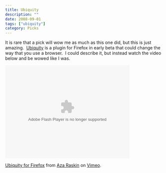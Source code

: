 ```yaml
---
title: Ubiquity
description: ""
date: 2008-09-01
tags: ["ubiquity"]
category: Picks
---
```



<p>It is rare that a pick will wow me as much as this one did, but this is just amazing.&nbsp; <a href="https://web.archive.org/web/20131211125408/https://wiki.mozilla.org/Labs/Ubiquity">Ubiquity</a> is a plugin for Firefox in early beta that could change the way that you use a browser.&nbsp; I could describe it, but instead watch the video below and be wowed like I was.</p>

<p><object classid="clsid:d27cdb6e-ae6d-11cf-96b8-444553540000" width="400" height="298" codebase="https://web.archive.org/web/20131211125408oe_/http://download.macromedia.com/pub/shockwave/cabs/flash/swflash.cab#version=6,0,40,0"><param name="allowfullscreen" value="true"><param name="allowscriptaccess" value="always"><param name="src" value="http://vimeo.com/moogaloop.swf?clip_id=1561578&amp;server=vimeo.com&amp;show_title=1&amp;show_byline=1&amp;show_portrait=0&amp;color=&amp;fullscreen=1"><embed type="application/x-shockwave-flash" width="400" height="298" src="https://web.archive.org/web/20131211125408oe_/http://vimeo.com/moogaloop.swf?clip_id=1561578&amp;server=vimeo.com&amp;show_title=1&amp;show_byline=1&amp;show_portrait=0&amp;color=&amp;fullscreen=1" allowscriptaccess="always" allowfullscreen="true"></object><br>

<a href="https://web.archive.org/web/20131211125408/http://vimeo.com/1561578?pg=embed&amp;sec=1561578">Ubiquity for Firefox</a> from <a href="https://web.archive.org/web/20131211125408/http://vimeo.com/user532161?pg=embed&amp;sec=1561578">Aza Raskin</a> on <a href="https://web.archive.org/web/20131211125408/http://vimeo.com/?pg=embed&amp;sec=1561578">Vimeo</a>.</p>
